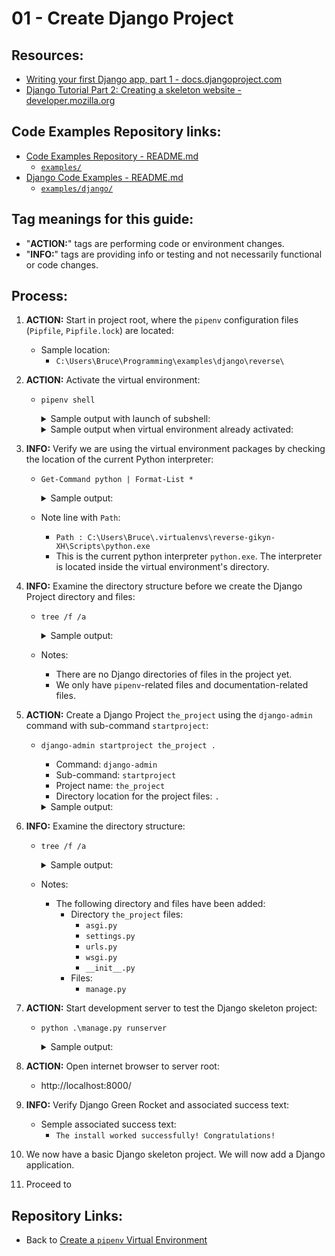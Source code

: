 # 01 - Create Django Project


## Resources:
* [Writing your first Django app, part 1 - docs.djangoproject.com](https://docs.djangoproject.com/en/4.0/intro/tutorial01/#writing-your-first-django-app-part-1)
* [Django Tutorial Part 2: Creating a skeleton website - developer.mozilla.org](https://developer.mozilla.org/en-US/docs/Learn/Server-side/Django/skeleton_website)


## Code Examples Repository links:
* [Code Examples Repository - README.md](../../../README.md)
    * [`examples/`](../../../)
* [Django Code Examples - README.md](../../README.md)
    * [`examples/django/`](../../)


## Tag meanings for this guide:
* "**ACTION:**" tags are performing code or environment changes.
* "**INFO:**" tags are providing info or testing and not necessarily functional or code changes.


## Process:
1. **ACTION:** Start in project root, where the `pipenv` configuration files (`Pipfile`, `Pipfile.lock`) are located:
    * Sample location:
        * `C:\Users\Bruce\Programming\examples\django\reverse\`

1. **ACTION:** Activate the virtual environment:
    * `pipenv shell`
        <details>
        <summary>Sample output with launch of subshell:</summary>

            PS C:\Users\Bruce\Programming\examples\django\reverse> pipenv shell
            Launching subshell in virtual environment...
            PowerShell 7.2.6
            Copyright (c) Microsoft Corporation.

            https://aka.ms/powershell
            Type 'help' to get help.

            PS C:\Users\Bruce\Programming\examples\django\reverse>
        </details>

        <details>
        <summary>Sample output when virtual environment already activated:</summary>

            PS C:\Users\Bruce\Programming\examples\django\reverse> pipenv shell
            Shell for C:\Users\Bruce\.virtualenvs\reverse-gikyn-XH already activated.
            No action taken to avoid nested environments.
            PS C:\Users\Bruce\Programming\examples\django\reverse>
        </details>

1. **INFO:** Verify we are using the virtual environment packages by checking the location of the current Python interpreter:
    * `Get-Command python | Format-List *`
        <details>
        <summary>Sample output:</summary>

            PS C:\Users\Bruce\Programming\examples\django\reverse> Get-Command python | Format-List *

            HelpUri            :
            FileVersionInfo    : File:             C:\Users\Bruce\.virtualenvs\reverse-gikyn-XH\Scripts\python.exe
                                 InternalName:     Python Launcher
                                 OriginalFilename: py.exe
                                 FileVersion:      3.9.13
                                 FileDescription:  Python
                                 Product:          Python
                                 ProductVersion:   3.9.13
                                 Debug:            False
                                 Patched:          False
                                 PreRelease:       False
                                 PrivateBuild:     False
                                 SpecialBuild:     False
                                 Language:         Language Neutral

            Path               : C:\Users\Bruce\.virtualenvs\reverse-gikyn-XH\Scripts\python.exe
            Extension          : .exe
            Definition         : C:\Users\Bruce\.virtualenvs\reverse-gikyn-XH\Scripts\python.exe
            Source             : C:\Users\Bruce\.virtualenvs\reverse-gikyn-XH\Scripts\python.exe
            Version            : 3.9.13150.1013
            Visibility         : Public
            OutputType         : {System.String}
            Name               : python.exe
            CommandType        : Application
            ModuleName         :
            Module             :
            RemotingCapability : PowerShell
            Parameters         :
            ParameterSets      :


            PS C:\Users\Bruce\Programming\examples\django\reverse>
        </details>
    * Note line with `Path`:
        * `Path : C:\Users\Bruce\.virtualenvs\reverse-gikyn-XH\Scripts\python.exe`
        * This is the current python interpreter `python.exe`. The interpreter is located inside the virtual environment's directory.


1. **INFO:** Examine the directory structure before we create the Django Project directory and files:
    * `tree /f /a`
        <details>
        <summary>Sample output:</summary>

            PS C:\Users\Bruce\Programming\examples\django\reverse> tree /f /a
            Folder PATH listing for volume OS
            Volume serial number is CC00-DD12
            C:.
            |   Pipfile
            |   Pipfile.lock
            |   README.md
            |
            \---notes
                    00_commands_and_links.md
                    00_create_pipenv.md
                    01_create_django_project.md

            PS C:\Users\Bruce\Programming\examples\django\reverse>
        </details>
    * Notes:
        * There are no Django directories of files in the project yet.
        * We only have `pipenv`-related files and documentation-related files.

1. **ACTION:** Create a Django Project `the_project` using the `django-admin` command with sub-command `startproject`:
    * `django-admin startproject the_project .`
        * Command: `django-admin`
        * Sub-command: `startproject`
        * Project name: `the_project`
        * Directory location for the project files: `.`
        <details>
        <summary>Sample output:</summary>

            PS C:\Users\Bruce\Programming\examples\django\reverse> django-admin startproject the_project .
            PS C:\Users\Bruce\Programming\examples\django\reverse>
        </details>

1. **INFO:** Examine the directory structure:
    * `tree /f /a`
        <details>
        <summary>Sample output:</summary>

            PS C:\Users\Bruce\Programming\examples\django\reverse> tree /f /a
            Folder PATH listing for volume OS
            Volume serial number is CC00-DD12
            C:.
            |   manage.py
            |   Pipfile
            |   Pipfile.lock
            |   README.md
            |
            +---notes
            |       00_commands_and_links.md
            |       00_create_pipenv.md
            |       01_create_django_project.md
            |
            \---the_project
                    asgi.py
                    settings.py
                    urls.py
                    wsgi.py
                    __init__.py

            PS C:\Users\Bruce\Programming\examples\django\reverse>
        </details>
    * Notes:
        * The following directory and files have been added:
            * Directory `the_project` files:
                * `asgi.py`
                * `settings.py`
                * `urls.py`
                * `wsgi.py`
                * `__init__.py`
            * Files:
                * `manage.py`

1. **ACTION:** Start development server to test the Django skeleton project:
    * `python .\manage.py runserver`
        <details>
        <summary>Sample output:</summary>

            PS C:\Users\Bruce\Programming\examples\django\reverse> python .\manage.py runserver
            Watching for file changes with StatReloader
            Performing system checks...

            System check identified no issues (0 silenced).

            You have 18 unapplied migration(s). Your project may not work properly until you apply the migrations for app(s): admin, auth, contenttypes, sessions.
            Run 'python manage.py migrate' to apply them.
            September 15, 2022 - 08:00:15
            Django version 4.0, using settings 'the_project.settings'
            Starting development server at http://127.0.0.1:8000/
            Quit the server with CTRL-BREAK.
        </details>

1. **ACTION:** Open internet browser to server root:
    * http://localhost:8000/

1. **INFO:** Verify Django Green Rocket and associated success text:
    * Semple associated success text:
        * `The install worked successfully! Congratulations!`

1. We now have a basic Django skeleton project. We will now add a Django application.

1. Proceed to 

## Repository Links:
* Back to [Create a `pipenv` Virtual Environment](./00_create_pipenv.md)
